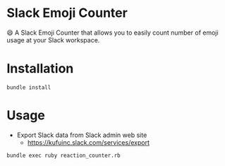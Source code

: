# Slack Emoji Counter

:smile: A Slack Emoji Counter that allows you to easily count number of emoji usage at your Slack workspace.

# Installation

```
bundle install
```

# Usage

- Export Slack data from Slack admin web site
  - https://kufuinc.slack.com/services/export


```
bundle exec ruby reaction_counter.rb
```